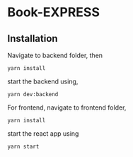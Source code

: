 # Book-EXPRESS

## Installation

Navigate to backend folder, then
```
yarn install
```

start the backend using,
```
yarn dev:backend
```

For frontend, navigate to frontend folder,

```
yarn install
```

start the react app using 

```
yarn start
```

